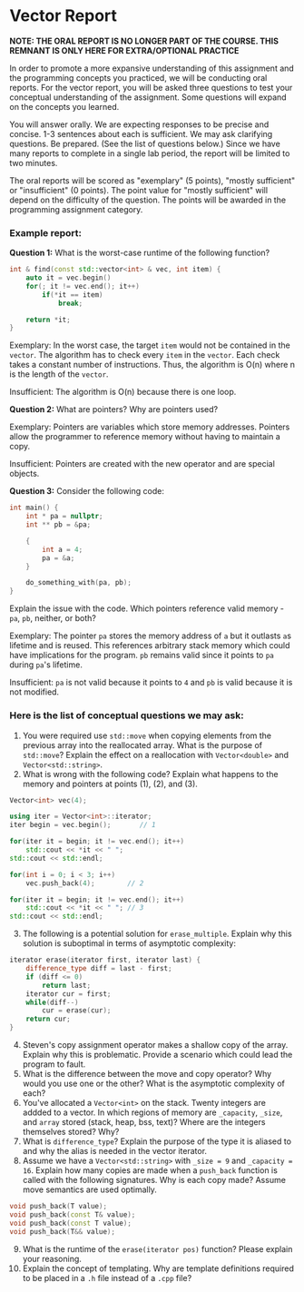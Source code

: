 # Vector Report

**NOTE: THE ORAL REPORT IS NO LONGER PART OF THE COURSE. THIS REMNANT IS ONLY HERE FOR EXTRA/OPTIONAL PRACTICE**

In order to promote a more expansive understanding of this assignment and the programming concepts you practiced, we will be conducting oral reports. For the vector report, you will be asked three questions to test your conceptual understanding of the assignment. Some questions will expand on the concepts you learned.

You will answer orally. We are expecting responses to be precise and concise. 1-3 sentences about each is sufficient. We may ask clarifying questions. Be prepared. (See the list of questions below.) Since we have many reports to complete in a single lab period, the report will be limited to two minutes.

The oral reports will be scored as "exemplary" (5 points), "mostly sufficient" or "insufficient" (0 points). The point value for "mostly sufficient" will depend on the difficulty of the question. The points will be awarded in the programming assignment category.

### Example report:

**Question 1:** What is the worst-case runtime of the following function?

```C++
int & find(const std::vector<int> & vec, int item) {
	auto it = vec.begin()
	for(; it != vec.end(); it++)
		if(*it == item)
			break;

	return *it;
}
```

Exemplary: In the worst case, the target `item` would not be contained in the `vector`. The algorithm has to check every `item` in the `vector`. Each check takes a constant number of instructions. Thus, the algorithm is O(n) where n is the length of the `vector`.

Insufficient: The algorithm is O(n) because there is one loop.

**Question 2:** What are pointers? Why are pointers used?

Exemplary: Pointers are variables which store memory addresses. Pointers allow the programmer to reference memory without having to maintain a copy.

Insufficient: Pointers are created with the new operator and are special objects.

**Question 3:** Consider the following code:

```C++
int main() {
	int * pa = nullptr;
	int ** pb = &pa;

	{
		int a = 4;
		pa = &a;
	}

	do_something_with(pa, pb);
}
```

Explain the issue with the code. Which pointers reference valid memory - `pa`, `pb`, neither, or both?

Exemplary: The pointer `pa` stores the memory address of `a` but it outlasts `a`s lifetime and is reused. This references arbitrary stack memory which could have implications for the program. `pb` remains valid since it points to `pa` during `pa`'s lifetime.

Insufficient: `pa` is not valid because it points to `4` and `pb` is valid because it is not modified.

### Here is the list of conceptual questions we may ask:

1. You were required use `std::move` when copying elements from the previous array into the reallocated array. What is the purpose of `std::move`? Explain the effect on a reallocation with `Vector<double>` and `Vector<std::string>`.
2. What is wrong with the following code? Explain what happens to the memory and pointers at points (1), (2), and (3).

```C++
Vector<int> vec(4);

using iter = Vector<int>::iterator;
iter begin = vec.begin();       // 1

for(iter it = begin; it != vec.end(); it++)
	std::cout << *it << " ";
std::cout << std::endl;

for(int i = 0; i < 3; i++)
	vec.push_back(4);        // 2

for(iter it = begin; it != vec.end(); it++)
	std::cout << *it << " "; // 3
std::cout << std::endl;
```

3. The following is a potential solution for `erase_multiple`. Explain why this solution is suboptimal in terms of asymptotic complexity:

```C++
iterator erase(iterator first, iterator last) {
	difference_type diff = last - first;
	if (diff <= 0)
		return last;
	iterator cur = first;
	while(diff--)
		cur = erase(cur);
	return cur;
}
```

4. Steven's copy assignment operator makes a shallow copy of the array. Explain why this is problematic. Provide a scenario which could lead the program to fault.
5. What is the difference between the move and copy operator? Why would you use one or the other? What is the asymptotic complexity of each?
6. You've allocated a `Vector<int>` on the stack. Twenty integers are addded to a vector. In which regions of memory are `_capacity`, `_size`, and `array` stored (stack, heap, bss, text)? Where are the integers themselves stored? Why?
7. What is `difference_type`? Explain the purpose of the type it is aliased to and why the alias is needed in the vector iterator.
8. Assume we have a `Vector<std::string>` with `_size = 9` and `_capacity = 16`. Explain how many copies are made when a `push_back` function is called with the following signatures. Why is each copy made? Assume move semantics are used optimally.

```C++
void push_back(T value);
void push_back(const T& value);
void push_back(const T value);
void push_back(T&& value);
```

9. What is the runtime of the `erase(iterator pos)` function? Please explain your reasoning.
10. Explain the concept of templating. Why are template definitions required to be placed in a `.h` file instead of a `.cpp` file?
